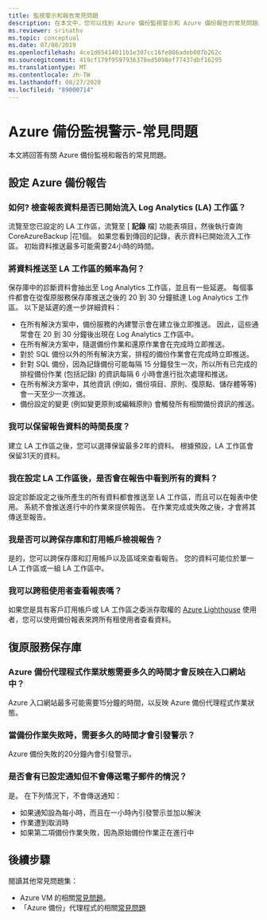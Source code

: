 ```yaml
---
title: 監視警示和報告常見問題
description: 在本文中，您可以找到 Azure 備份監視警示和 Azure 備份報告的常見問題解答。
ms.reviewer: srinathv
ms.topic: conceptual
ms.date: 07/08/2019
ms.openlocfilehash: 4ce1d65414011b1e307cc16fe886adeb007b262c
ms.sourcegitcommit: 419cf179f9597936378ed5098ef77437dbf16295
ms.translationtype: MT
ms.contentlocale: zh-TW
ms.lasthandoff: 08/27/2020
ms.locfileid: "89000714"
---
```

# <a name="azure-backup-monitoring-alert---faq"></a>Azure 備份監視警示-常見問題

本文將回答有關 Azure 備份監視和報告的常見問題。

## <a name="configure-azure-backup-reports"></a>設定 Azure 備份報告

### <a name="how-do-i-check-if-reporting-data-has-started-flowing-into-a-log-analytics-la-workspace"></a>如何? 檢查報表資料是否已開始流入 Log Analytics (LA) 工作區？

流覽至您已設定的 LA 工作區，流覽至 [ **記錄** 檔] 功能表項目，然後執行查詢 CoreAzureBackup |花1個。 如果您看到傳回的記錄，表示資料已開始流入工作區。 初始資料推送最多可能需要24小時的時間。

### <a name="what-is-the-frequency-of-data-push-to-an-la-workspace"></a>將資料推送至 LA 工作區的頻率為何？

保存庫中的診斷資料會抽出至 Log Analytics 工作區，並且有一些延遲。 每個事件都會在從復原服務保存庫推送之後的 20 到 30 分鐘抵達 Log Analytics 工作區。 以下是延遲的進一步詳細資料：

* 在所有解決方案中，備份服務的內建警示會在建立後立即推送。 因此，這些通常會在 20 到 30 分鐘後出現在 Log Analytics 工作區中。
* 在所有解決方案中，隨選備份作業和還原作業會在完成時立即推送。
* 對於 SQL 備份以外的所有解決方案，排程的備份作業會在完成時立即推送。
* 針對 SQL 備份，因為記錄備份可能每隔 15 分鐘發生一次，所以所有已完成的排程備份作業 (包括記錄) 的資訊每隔 6 小時會進行批次處理和推送。
* 在所有解決方案中，其他資訊 (例如，備份項目、原則、復原點、儲存體等等) 會一天至少一次推送。
* 備份設定的變更 (例如變更原則或編輯原則) 會觸發所有相關備份資訊的推送。

### <a name="how-long-can-i-retain-reporting-data"></a>我可以保留報告資料的時間長度？

建立 LA 工作區之後，您可以選擇保留最多2年的資料。 根據預設，LA 工作區會保留31天的資料。

### <a name="will-i-see-all-my-data-in-reports-after-i-configure-the-la-workspace"></a>我在設定 LA 工作區後，是否會在報告中看到所有的資料？

 設定診斷設定之後所產生的所有資料都會推送至 LA 工作區，而且可以在報表中使用。 系統不會推送進行中的作業來提供報告。 在作業完成或失敗之後，才會將其傳送至報告。

### <a name="can-i-view-reports-across-vaults-and-subscriptions"></a>我是否可以跨保存庫和訂用帳戶檢視報告？

是的，您可以跨保存庫和訂用帳戶以及區域來查看報告。 您的資料可能位於單一 LA 工作區或一組 LA 工作區中。

### <a name="can-i-view-reports-across-tenants"></a>我可以跨租使用者查看報表嗎？

如果您是具有客戶訂用帳戶或 LA 工作區之委派存取權的 [Azure Lighthouse](https://azure.microsoft.com/services/azure-lighthouse/) 使用者，您可以使用備份報表來跨所有租使用者查看資料。

## <a name="recovery-services-vault"></a>復原服務保存庫

### <a name="how-long-does-it-take-for-the-azure-backup-agent-job-status-to-reflect-in-the-portal"></a>Azure 備份代理程式作業狀態需要多久的時間才會反映在入口網站中？

Azure 入口網站最多可能需要15分鐘的時間，以反映 Azure 備份代理程式作業狀態。

### <a name="when-a-backup-job-fails-how-long-does-it-take-to-raise-an-alert"></a>當備份作業失敗時，需要多久的時間才會引發警示？

Azure 備份失敗的20分鐘內會引發警示。

### <a name="is-there-a-case-where-an-email-wont-be-sent-if-notifications-are-configured"></a>是否會有已設定通知但不會傳送電子郵件的情況？

是。 在下列情況下，不會傳送通知：

* 如果通知設為每小時，而且在一小時內引發警示並加以解決
* 作業遭到取消時
* 如果第二項備份作業失敗，因為原始備份作業正在進行中

## <a name="next-steps"></a>後續步驟

閱讀其他常見問題集：

* Azure VM 的相關[常見問題](backup-azure-vm-backup-faq.md)。
* 「Azure 備份」代理程式的相關[常見問題](backup-azure-file-folder-backup-faq.md)
